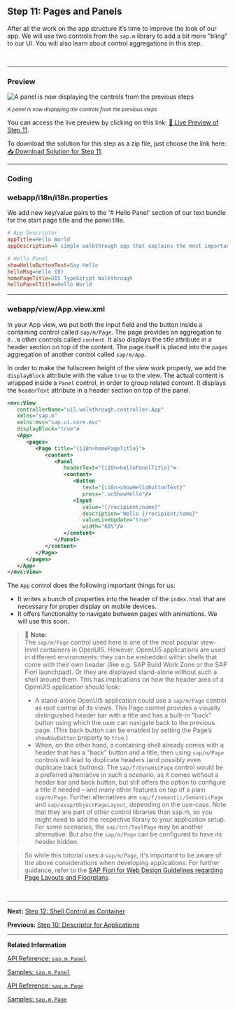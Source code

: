 ## Step 11: Pages and Panels

After all the work on the app structure it’s time to improve the look of our app. We will use two controls from the `sap.m` library to add a bit more "bling" to our UI. You will also learn about control aggregations in this step.

&nbsp;

***

### Preview

![](https://sdk.openui5.org/docs/topics/loio97feb5417c89462ead5b4259f3ecfd47_LowRes.png "A panel is now displaying the controls from the previous steps")  

<sup>*A panel is now displaying the controls from the previous steps*</sup>

You can access the live preview by clicking on this link: [🔗 Live Preview of Step 11](https://sap-samples.github.io/ui5-typescript-walkthrough/step-11/index-cdn.html).

To download the solution for this step as a zip file, just choose the link here: [📥 Download Solution for Step 11](https://sap-samples.github.io/ui5-typescript-walkthrough/ui5-typescript-walkthrough-step-11.zip).
***

### Coding

### webapp/i18n/i18n.properties

We add new key/value pairs to the '# Hello Panel' section of our text bundle for the start page title and the panel title.

```ini
# App Descriptor
appTitle=Hello World
appDescription=A simple walkthrough app that explains the most important concepts of UI5

# Hello Panel
showHelloButtonText=Say Hello
helloMsg=Hello {0}
homePageTitle=UI5 TypeScript Walkthrough
helloPanelTitle=Hello World
```
***

### webapp/view/App.view.xml

In your App view, we put both the input field and the button inside a containing control called `sap/m/Page`. The page provides an aggregation to `0..N` other controls called `content`. It also displays the title attribute in a header section on top of the content. The page itself is placed into the `pages` aggregation of another control called `sap/m/App`.

In order to make the fullscreen height of the view work properly, we add the `displayBlock` attribute with the value `true` to the view. The actual content is wrapped inside a `Panel` control, in order to group related content. It displays the `headerText` attribute in a header section on top of the panel.

```xml
<mvc:View
   controllerName="ui5.walkthrough.controller.App"
   xmlns="sap.m"
   xmlns:mvc="sap.ui.core.mvc"
   displayBlock="true">
   <App>
      <pages>
         <Page title="{i18n>homePageTitle}">
            <content>
               <Panel
                  headerText="{i18n>helloPanelTitle}">
                  <content>
                     <Button
                        text="{i18n>showHelloButtonText}"
                        press=".onShowHello"/>
                     <Input
                        value="{/recipient/name}"
                        description="Hello {/recipient/name}"
                        valueLiveUpdate="true"
                        width="60%"/>
                  </content>
               </Panel>
            </content>
         </Page>
      </pages>
   </App>
</mvc:View>

```

The `App` control does the following important things for us:
-   It writes a bunch of properties into the header of the `index.html` that are necessary for proper display on mobile devices.
-   It offers functionality to navigate between pages with animations. We will use this soon.

> 📝 **Note:** <br>
> The `sap/m/Page` control used here is one of the most popular view-level containers in OpenUI5. However, OpenUI5 applications are used in different environments: they can be embedded within shells that come with their own header (like e.g. SAP Build Work Zone or the SAP Fiori launchpad). Or they are displayed stand-alone without such a shell around them. This has implications on how the header area of a OpenUI5 application should look:
> - A stand-alone OpenUI5 application could use a `sap/m/Page` control as root control of its views. This Page control provides a visually distinguished header bar with a title and has a built-in "back" button using which the user can navigate back to the previous page. (This back button can be enabled by setting the Page’s `showNavButton` property to `true`.)
> - When, on the other hand, a containing shell already comes with a header that has a "back" button and a title, then using `sap/m/Page` controls will lead to duplicate headers (and possibly even duplicate back buttons). The `sap/f/DynamicPage` control would be a preferred alternative in such a scenario, as it comes without a header bar and back button, but still offers the option to configure a title if needed – and many other features on top of a plain `sap/m/Page`. Further alternatives are `sap/f/semantic/SemanticPage` and `sap/uxap/ObjectPageLayout`, depending on the use-case. Note that they are part of other control libraries than sap.m, so you might need to add the respective library to your application setup. For some scenarios, the `sap/tnt/ToolPage` may be another alternative. But also the `sap/m/Page` can be configured to have its header hidden.

> So while this tutorial uses a `sap/m/Page`, it's important to be aware of the above considerations when developing applications. For further guidance, refer to the [SAP Fiori for Web Design Guidelines regarding Page Layouts and Floorplans](https://experience.sap.com/fiori-design-web/floorplan-overview/).  


&nbsp;

***

**Next:** [Step 12: Shell Control as Container](../12/README.md "Now we use a shell control as container for our app and use it as our new root element. The shell takes care of visual adaptation of the application to the device’s screen size by introducing a so-called letterbox on desktop screens.")

**Previous:** [Step 10: Descriptor for Applications](../10/README.md "All application-specific configuration settings will now further be put in a separate descriptor file called manifest.json. This clearly separates the application coding from the configuration settings and makes our app even more flexible. For example, all SAP Fiori applications are realized as components and come with a descriptor file in order to be hosted in the SAP Fiori launchpad.")

***

**Related Information**  

[API Reference: `sap.m.Panel`](https://sdk.openui5.org/api/sap.m.Panel)

[Samples: `sap.m.Panel` ](https://sdk.openui5.org/entity/sap.m.Panel)

[API Reference: `sap.m.Page`](https://sdk.openui5.org/api/sap.m.Page)

[Samples: `sap.m.Page` ](https://sdk.openui5.org/entity/sap.m.Page)
